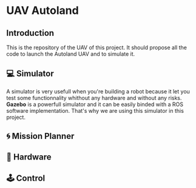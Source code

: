 # UAV Autoland

## Introduction

This is the repository of the UAV of this project. It should propose all the code to launch the Autoland UAV and to simulate it.

## :computer: Simulator

A simulator is very usefull when you're building a robot because it let you test some functionnality whithout any hardware and without any risks. **Gazebo** is a powerfull simulator and it can be easily binded with a ROS software implementation. That's why we are using this simulator in this project. 

## :cyclone: Mission Planner

## :nut_and_bolt: Hardware

## :joystick: Control

